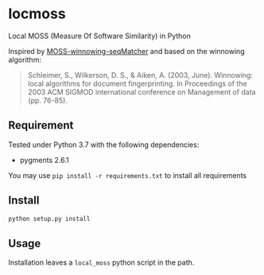 # locmoss
Local MOSS (Measure Of Software Similarity) in Python

Inspired by [MOSS-winnowing-seqMatcher](https://github.com/agranya99/MOSS-winnowing-seqMatcher) and based on the winnowing algorithm:
> Schleimer, S., Wilkerson, D. S., & Aiken, A. (2003, June). Winnowing: local algorithms for document fingerprinting. In Proceedings of the 2003 ACM SIGMOD international conference on Management of data (pp. 76-85).

## Requirement
Tested under Python 3.7 with the following dependencies:

 - pygments 2.6.1
 
You may use `pip install -r requirements.txt` to install all requirements

## Install

```bash
python setup.py install
```

## Usage
Installation leaves a `local_moss` python script in the path. 


